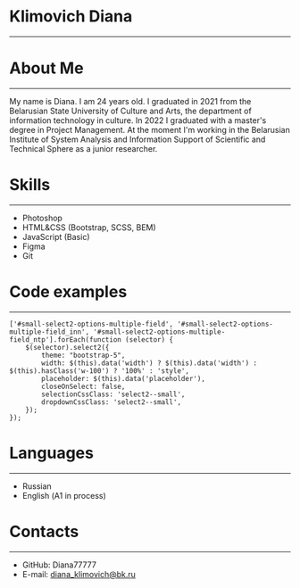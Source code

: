 # **Klimovich Diana**
******************
# About Me
******************
My name is Diana. I am 24 years old. I graduated in 2021 from the Belarusian State University of Culture and Arts, the department of information technology in culture. In 2022 I graduated with a master's degree in Project Management. At the moment I'm working in the Belarusian Institute of System Analysis and Information Support of Scientific and Technical Sphere as a junior researcher. 

# Skills
******************
* Photoshop
* HTML&CSS (Bootstrap, SCSS, BEM)
* JavaScript (Basic)
* Figma
* Git

# Code examples
******************

```
['#small-select2-options-multiple-field', '#small-select2-options-multiple-field_inn', '#small-select2-options-multiple-field_ntp'].forEach(function (selector) {
    $(selector).select2({
        theme: "bootstrap-5",
        width: $(this).data('width') ? $(this).data('width') : $(this).hasClass('w-100') ? '100%' : 'style',
        placeholder: $(this).data('placeholder'),
        closeOnSelect: false,
        selectionCssClass: 'select2--small',
        dropdownCssClass: 'select2--small',
    });
}); 

``` 

# Languages
******************
* Russian 
* English (А1 in process)


# Contacts
******************
* GitHub: Diana77777
* E-mail: diana_klimovich@bk.ru